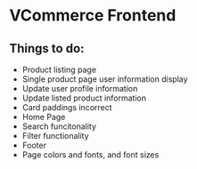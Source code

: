# VCommerce Frontend
## Things to do:
* Product listing page
* Single product page user information display
* Update user profile information
* Update listed product information
* Card paddings incorrect
* Home Page
* Search funcitonality
* Filter functionality
* Footer
* Page colors and fonts, and font sizes
